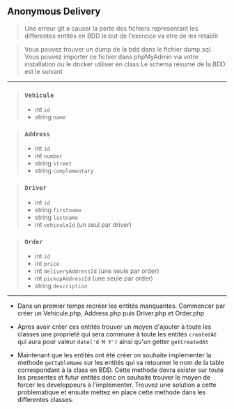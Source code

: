 ## Anonymous Delivery

> Une erreur git a causer la perte des fichiers representant les differentes entités en BDD le but de l'exercice va etre de les retablir

> Vous pouvez trouver un dump de la bdd dans le fichier dump.sql. Vous pouvez importer ce fichier dans phpMyAdmin via votre installation ou le docker utiliser en class
> Le schema résumé de la BDD est le suivant
---
> ### `Vehicule`
> - int `id` 
> - string `name`

> ### `Address`
> - int `id`
> - int `number`
> - string `street`
> - string `complementary`

> ### `Driver`
> - int `id`
> - string `firstname`
> - string `lastname`
> - int `vehiculeId` (un seul par driver)

> ### `Order`
> - int `id`
> - int `price`
> - int `deliveryAddressId` (une seule par order)
> - int `pickupAddressId` (une seule par order)
> - string `description`
---

- Dans un premier temps recréer les entités manquantes. Commencer par créer un Vehicule.php, Address.php puis Driver.php et Order.php

- Apres avoir créer ces entités trouver un moyen d'ajouter à toute les classes une proprieté qui sera commune à toute les entités `createdAt` qui aura pour valeur `date('d M Y')` ainsi qu'un getter `getCreatedAt`

- Maintenant que les entités ont été créer on souhaite implementer la methode `getTableName` sur les entités qui va retourner le nom de la table correspondant à la class en BDD. Cette methode devra exister sur toute les presentes et futur entités donc on souhaite trouver le moyen de forcer les developpeurs à l'implementer. Trouvez une solution a cette problematique et ensuite mettez en place cette methode dans les differentes classes.
